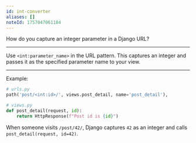 ```yaml
---
id: int-converter
aliases: []
noteId: 1757047061184
---
```


How do you capture an integer parameter in a Django URL?

---

Use `<int:parameter_name>` in the URL pattern. This captures an integer and passes it as the specified parameter name to your view.

---

Example:

```python
# urls.py
path('post/<int:id>/', views.post_detail, name='post_detail'),
```

```python
# views.py
def post_detail(request, id):
    return HttpResponse(f"Post id is {id}")
```

When someone visits `/post/42/`, Django captures `42` as an integer and calls `post_detail(request, id=42)`. 